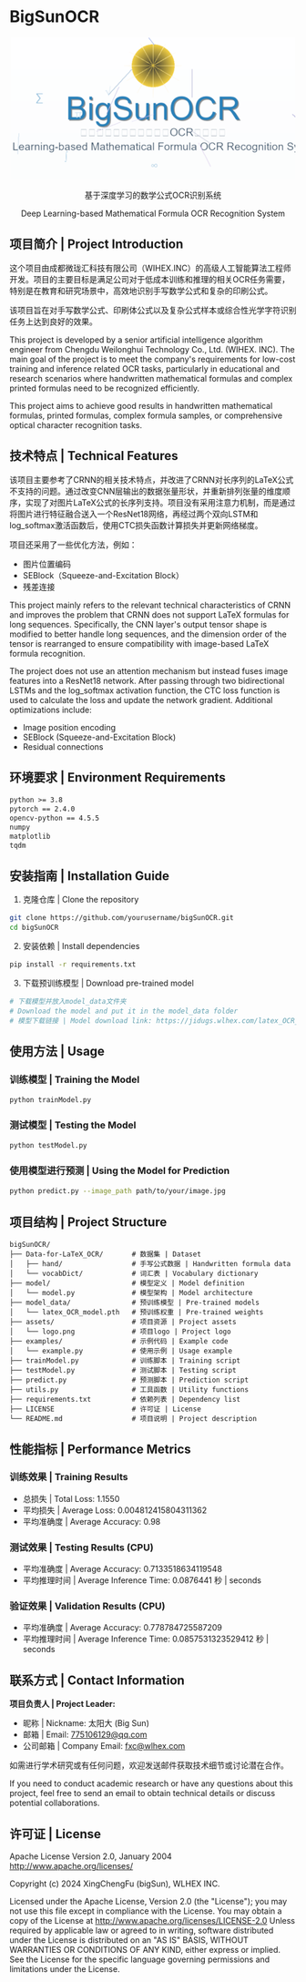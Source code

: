 # BigSunOCR

<div align="center">
    <img src="assets/logo_professional.png" alt="BigSunOCR Logo" width="500"/>
    <p>基于深度学习的数学公式OCR识别系统</p>
    <p>Deep Learning-based Mathematical Formula OCR Recognition System</p>
</div>

## 项目简介 | Project Introduction

这个项目由成都微珑汇科技有限公司（WIHEX.INC）的高级人工智能算法工程师开发。项目的主要目标是满足公司对于低成本训练和推理的相关OCR任务需要，特别是在教育和研究场景中，高效地识别手写数学公式和复杂的印刷公式。

该项目旨在对手写数学公式、印刷体公式以及复杂公式样本或综合性光学字符识别任务上达到良好的效果。

This project is developed by a senior artificial intelligence algorithm engineer from Chengdu Weilonghui Technology Co., Ltd. (WIHEX. INC). The main goal of the project is to meet the company's requirements for low-cost training and inference related OCR tasks, particularly in educational and research scenarios where handwritten mathematical formulas and complex printed formulas need to be recognized efficiently.

This project aims to achieve good results in handwritten mathematical formulas, printed formulas, complex formula samples, or comprehensive optical character recognition tasks.

## 技术特点 | Technical Features

该项目主要参考了CRNN的相关技术特点，并改进了CRNN对长序列的LaTeX公式不支持的问题。通过改变CNN层输出的数据张量形状，并重新排列张量的维度顺序，实现了对图片LaTeX公式的长序列支持。项目没有采用注意力机制，而是通过将图片进行特征融合送入一个ResNet18网络，再经过两个双向LSTM和log_softmax激活函数后，使用CTC损失函数计算损失并更新网络梯度。

项目还采用了一些优化方法，例如：
- 图片位置编码
- SEBlock（Squeeze-and-Excitation Block）
- 残差连接

This project mainly refers to the relevant technical characteristics of CRNN and improves the problem that CRNN does not support LaTeX formulas for long sequences. Specifically, the CNN layer's output tensor shape is modified to better handle long sequences, and the dimension order of the tensor is rearranged to ensure compatibility with image-based LaTeX formula recognition. 

The project does not use an attention mechanism but instead fuses image features into a ResNet18 network. After passing through two bidirectional LSTMs and the log_softmax activation function, the CTC loss function is used to calculate the loss and update the network gradient. Additional optimizations include:
- Image position encoding
- SEBlock (Squeeze-and-Excitation Block)
- Residual connections

## 环境要求 | Environment Requirements

```
python >= 3.8
pytorch == 2.4.0
opencv-python == 4.5.5
numpy
matplotlib
tqdm
```

## 安装指南 | Installation Guide

1. 克隆仓库 | Clone the repository
```bash
git clone https://github.com/yourusername/bigSunOCR.git
cd bigSunOCR
```

2. 安装依赖 | Install dependencies
```bash
pip install -r requirements.txt
```

3. 下载预训练模型 | Download pre-trained model
```bash
# 下载模型并放入model_data文件夹
# Download the model and put it in the model_data folder
# 模型下载链接 | Model download link: https://jidugs.wlhex.com/latex_OCR_model.pth
```

## 使用方法 | Usage

### 训练模型 | Training the Model

```bash
python trainModel.py
```

### 测试模型 | Testing the Model

```bash
python testModel.py
```

### 使用模型进行预测 | Using the Model for Prediction

```bash
python predict.py --image_path path/to/your/image.jpg
```

## 项目结构 | Project Structure

```
bigSunOCR/
├── Data-for-LaTeX_OCR/       # 数据集 | Dataset
│   ├── hand/                 # 手写公式数据 | Handwritten formula data
│   └── vocabDict/            # 词汇表 | Vocabulary dictionary
├── model/                    # 模型定义 | Model definition
│   └── model.py              # 模型架构 | Model architecture
├── model_data/               # 预训练模型 | Pre-trained models
│   └── latex_OCR_model.pth   # 预训练权重 | Pre-trained weights
├── assets/                   # 项目资源 | Project assets
│   └── logo.png              # 项目logo | Project logo
├── examples/                 # 示例代码 | Example code
│   └── example.py            # 使用示例 | Usage example
├── trainModel.py             # 训练脚本 | Training script
├── testModel.py              # 测试脚本 | Testing script
├── predict.py                # 预测脚本 | Prediction script
├── utils.py                  # 工具函数 | Utility functions
├── requirements.txt          # 依赖列表 | Dependency list
├── LICENSE                   # 许可证 | License
└── README.md                 # 项目说明 | Project description
```

## 性能指标 | Performance Metrics

### 训练效果 | Training Results
- 总损失 | Total Loss: 1.1550
- 平均损失 | Average Loss: 0.004812415804311362
- 平均准确度 | Average Accuracy: 0.98

### 测试效果 | Testing Results (CPU)
- 平均准确度 | Average Accuracy: 0.7133518634119548
- 平均推理时间 | Average Inference Time: 0.0876441 秒 | seconds

### 验证效果 | Validation Results (CPU)
- 平均准确度 | Average Accuracy: 0.778784725587209
- 平均推理时间 | Average Inference Time: 0.0857531323529412 秒 | seconds



## 联系方式 | Contact Information

**项目负责人 | Project Leader:**
- 昵称 | Nickname: 太阳大 (Big Sun)
- 邮箱 | Email: 775106129@qq.com
- 公司邮箱 | Company Email: fxc@wlhex.com

如需进行学术研究或有任何问题，欢迎发送邮件获取技术细节或讨论潜在合作。

If you need to conduct academic research or have any questions about this project, feel free to send an email to obtain technical details or discuss potential collaborations.

## 许可证 | License

Apache License Version 2.0, January 2004
http://www.apache.org/licenses/

Copyright (c) 2024 XingChengFu (bigSun), WLHEX INC.

Licensed under the Apache License, Version 2.0 (the "License"); you may not use this file except in compliance with the License. You may obtain a copy of the License at http://www.apache.org/licenses/LICENSE-2.0 Unless required by applicable law or agreed to in writing, software distributed under the License is distributed on an "AS IS" BASIS, WITHOUT WARRANTIES OR CONDITIONS OF ANY KIND, either express or implied. See the License for the specific language governing permissions and limitations under the License.